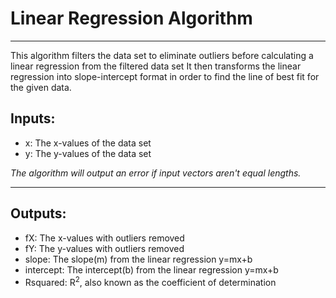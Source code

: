 # Linear Regression Algorithm
----
This algorithm filters the data set to eliminate outliers before calculating a linear regression from the filtered data set It then transforms the linear regression into slope-intercept format in order to find the line of best fit for the given data.

## Inputs:
* x: The x-values of the data set
* y: The y-values of the data set

*The algorithm will output an error if input vectors aren't equal lengths.*

---
## Outputs:
* fX: The x-values with outliers removed
* fY: The y-values with outliers removed
* slope: The slope(m) from the linear regression y=mx+b
* intercept: The intercept(b) from the linear regression y=mx+b
* Rsquared: R<sup>2</sup>, also known as the coefficient of determination
